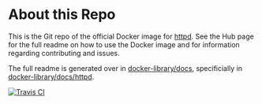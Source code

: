 # About this Repo

This is the Git repo of the official Docker image for [httpd](https://registry.hub.docker.com/_/httpd/). See the Hub page for the full readme on how to use the Docker image and for information regarding contributing and issues.

The full readme is generated over in [docker-library/docs](https://github.com/docker-library/docs), specificially in [docker-library/docs/httpd](https://github.com/docker-library/docs/tree/master/httpd).

[![Travis CI](https://img.shields.io/travis/docker-library/httpd/master.svg)](https://travis-ci.org/docker-library/httpd/branches)
